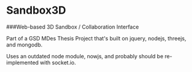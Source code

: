 # Sandbox3D

###Web-based 3D Sandbox / Collaboration Interface

Part of a GSD MDes Thesis Project that's built on jquery, nodejs, threejs, and mongodb.

Uses an outdated node module, nowjs, and probably should be re-implemented with socket.io.
